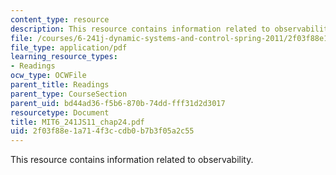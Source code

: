 ```yaml
---
content_type: resource
description: This resource contains information related to observability.
file: /courses/6-241j-dynamic-systems-and-control-spring-2011/2f03f88e1a714f3ccdb0b7b3f05a2c55_MIT6_241JS11_chap24.pdf
file_type: application/pdf
learning_resource_types:
- Readings
ocw_type: OCWFile
parent_title: Readings
parent_type: CourseSection
parent_uid: bd44ad36-f5b6-870b-74dd-fff31d2d3017
resourcetype: Document
title: MIT6_241JS11_chap24.pdf
uid: 2f03f88e-1a71-4f3c-cdb0-b7b3f05a2c55
---
```

This resource contains information related to observability.

